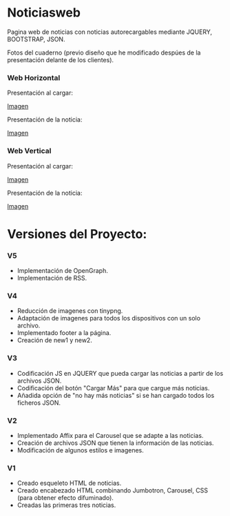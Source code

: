 # Noticiasweb
Pagina web de noticias con noticias autorecargables mediante JQUERY, BOOTSTRAP, JSON.


Fotos del cuaderno (previo diseño que he modificado despúes de la presentación delante de los clientes).
### Web Horizontal
Presentación al cargar:

[Imagen](http://i.imgur.com/oYJRXlw.jpg)

Presentación de la noticia:

[Imagen](http://i.imgur.com/XXtY5UM.jpg)

### Web Vertical 
Presentación al cargar:

[Imagen](http://i.imgur.com/Pbqtvzz.jpg)

Presentación de la noticia:

[Imagen](http://i.imgur.com/nmypSqj.jpg)

# Versiones del Proyecto:

### V5
* Implementación de OpenGraph.
* Implementación de RSS.


### V4
* Reducción de imagenes con tinypng.
* Adaptación de imagenes para todos los dispositivos con un solo archivo.
* Implementado footer a la página.
* Creación de new1 y new2.

### V3
* Codificación JS en JQUERY que pueda cargar las noticias a partir de los archivos JSON.
* Codificación del botón "Cargar Más" para que cargue más noticias.
* Añadida opción de "no hay más noticias" si se han cargado todos los ficheros JSON.


### V2
* Implementado Affix para el Carousel que se adapte a las noticias.
* Creación de archivos JSON que tienen la información de las noticias.
* Modificación de algunos estilos e imagenes.

### V1
* Creado esqueleto HTML de noticias.
* Creado encabezado HTML combinando Jumbotron, Carousel, CSS (para obtener efecto difuminado).
* Creadas las primeras tres noticias.


